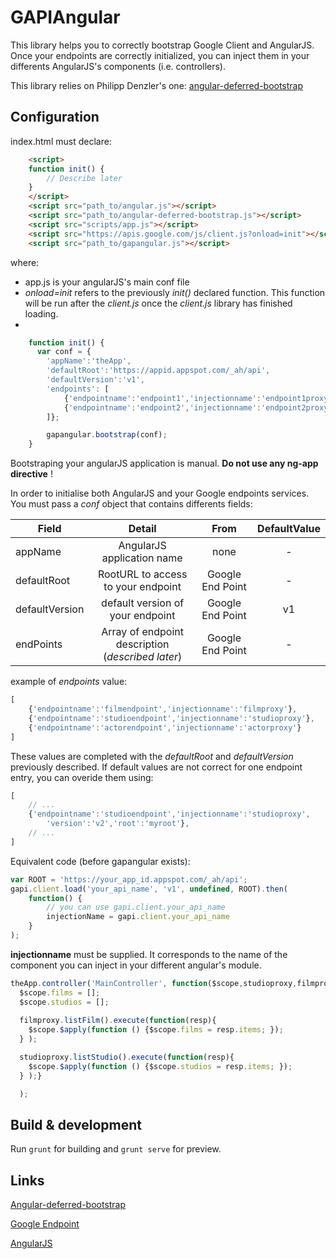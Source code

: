 # GAPIAngular 

This library helps you to correctly bootstrap Google Client and AngularJS. Once your endpoints are correctly initialized, you can inject them in your differents AngularJS's components (i.e. controllers).

This library relies on Philipp Denzler's one: [angular-deferred-bootstrap](https://github.com/philippd/angular-deferred-bootstrap)

## Configuration

index.html must declare:

```html
	<script>    
	function init() {
		// Describe later
    }
    </script>
    <script src="path_to/angular.js"></script>
    <script src="path_to/angular-deferred-bootstrap.js"></script>
    <script src="scripts/app.js"></script>
    <script src="https://apis.google.com/js/client.js?onload=init"></script> 
    <script src="path_to/gapangular.js"></script>

```

where: 
* app.js is your angularJS's main conf file
* _onload=init_ refers to the previously _init()_ declared function. This function 
will be run after the _client.js_ once the _client.js_ library has finished loading.
* 

```javascript
	function init() {
      var conf = {
        'appName':'theApp',
        'defaultRoot':'https://appid.appspot.com/_ah/api',
        'defaultVersion':'v1',
        'endpoints': [
        	{'endpointname':'endpoint1','injectionname':'endpoint1proxy'},
        	{'endpointname':'endpoint2','injectionname':'endpoint2proxy'}
        ]};

        gapangular.bootstrap(conf);
    }
```

Bootstraping your angularJS application is manual. __Do not use any ng-app directive__ !

In order to initialise both AngularJS and your Google endpoints services. You must pass a _conf_ object that contains differents fields:

| Field         | Detail                     | From           | DefaultValue  |
| ------------- |:--------------------------:|:--------------:| :-------------:|
| appName       | AngularJS application name | none 	   	  |	-			  |
| defaultRoot   | RootURL to access to your endpoint      |   Google End Point		| - |
| defaultVersion| default version of your endpoint   |    Google End Point 		| v1 |
| endPoints		| Array of endpoint description (_described later_)  |    Google End Point 		| - |


example of _endpoints_ value:

```javascript
[
    {'endpointname':'filmendpoint','injectionname':'filmproxy'},
    {'endpointname':'studioendpoint','injectionname':'studioproxy'},
    {'endpointname':'actorendpoint','injectionname':'actorproxy'}
]
```

These values are completed with the _defaultRoot_ and _defaultVersion_ previously described.
If default values are not correct for one endpoint entry, you can overide them using:

```javascript
[
	// ...
	{'endpointname':'studioendpoint','injectionname':'studioproxy',
		'version':'v2','root':'myroot'},
    // ...
]
```

Equivalent code (before gapangular exists):

```javascript
var ROOT = 'https://your_app_id.appspot.com/_ah/api';
gapi.client.load('your_api_name', 'v1', undefined, ROOT).then(
	function() {
		// you can use gapi.client.your_api_name
		injectionName = gapi.client.your_api_name
	}
);
```


__injectionname__ must be supplied. It corresponds to the name of the component you can
inject in your different angular's module.

```javascript
theApp.controller('MainController', function($scope,studioproxy,filmproxy) {
  $scope.films = [];
  $scope.studios = [];
  
  filmproxy.listFilm().execute(function(resp){
    $scope.$apply(function () {$scope.films = resp.items; });
  } );      

  studioproxy.listStudio().execute(function(resp){
    $scope.$apply(function () {$scope.studios = resp.items; });
  } );}

  );
```




## Build & development

Run `grunt` for building and `grunt serve` for preview.

## Links
[Angular-deferred-bootstrap](https://github.com/philippd/angular-deferred-bootstrap)

[Google Endpoint](https://cloud.google.com/appengine/docs/java/endpoints')

[AngularJS](https://angularjs.org)

